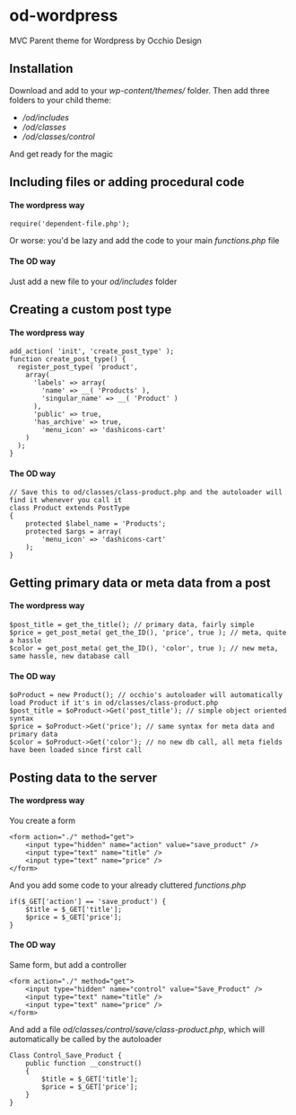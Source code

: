 # od-wordpress
MVC Parent theme for Wordpress by Occhio Design

## Installation
Download and add to your *wp-content/themes/* folder. Then add three folders to your child theme:
- */od/includes*
- */od/classes*
- */od/classes/control*

And get ready for the magic

## Including files or adding procedural code
#### The wordpress way
```
require('dependent-file.php');
```
Or worse: you'd be lazy and add the code to your main *functions.php* file
#### The OD way
Just add a new file to your *od/includes* folder

## Creating a custom post type
#### The wordpress way
```
add_action( 'init', 'create_post_type' );
function create_post_type() {
  register_post_type( 'product',
    array(
      'labels' => array(
        'name' => __( 'Products' ),
        'singular_name' => __( 'Product' )
      ),
      'public' => true,
      'has_archive' => true,
    	'menu_icon' => 'dashicons-cart'
    )
  );
}
```
#### The OD way
```
// Save this to od/classes/class-product.php and the autoloader will find it whenever you call it
class Product extends PostType
{
	protected $label_name = 'Products';
	protected $args = array(
		'menu_icon' => 'dashicons-cart'
	);
}
```

## Getting primary data or meta data from a post
#### The wordpress way
```
$post_title = get_the_title(); // primary data, fairly simple
$price = get_post_meta( get_the_ID(), 'price', true ); // meta, quite a hassle
$color = get_post_meta( get_the_ID(), 'color', true ); // new meta, same hassle, new database call

```
#### The OD way
```
$oProduct = new Product(); // occhio's autoloader will automatically load Product if it's in od/classes/class-product.php
$post_title = $oProduct->Get('post_title'); // simple object oriented syntax
$price = $oProduct->Get('price'); // same syntax for meta data and primary data
$color = $oProduct->Get('color'); // no new db call, all meta fields have been loaded since first call
```

## Posting data to the server
#### The wordpress way
You create a form
```
<form action="./" method="get">
	<input type="hidden" name="action" value="save_product" />
	<input type="text" name="title" />
	<input type="text" name="price" />
</form>
```
And you add some code to your already cluttered *functions.php*
```
if($_GET['action'] == 'save_product') {
	$title = $_GET['title'];
	$price = $_GET['price'];
}
```
#### The OD way
Same form, but add a controller
```
<form action="./" method="get">
	<input type="hidden" name="control" value="Save_Product" />
	<input type="text" name="title" />
	<input type="text" name="price" />
</form>
```
And add a file *od/classes/control/save/class-product.php*, which will automatically be called by the autoloader
```
Class Control_Save_Product {
	public function __construct()
	{
		$title = $_GET['title'];
		$price = $_GET['price'];	
	}
}
```
